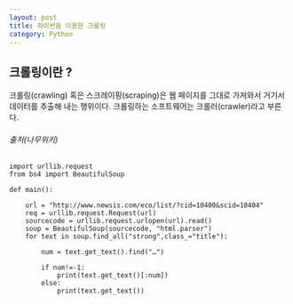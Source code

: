 ```yaml
---
layout: post
title: 파이썬을 이용한 크롤링
category: Python
---
```

## 크롤링이란 ?

크롤링(crawling) 혹은 스크레이핑(scraping)은 웹 페이지를 그대로 가져와서 거기서 데이터를 추출해 내는 행위이다. 크롤링하는 소프트웨어는 크롤러(crawler)라고 부른다.

###### 출처(나무위키)

```
import urllib.request
from bs4 import BeautifulSoup

def main():

    url = "http://www.newsis.com/eco/list/?cid=10400&scid=10404"
    req = urllib.request.Request(url)
    sourcecode = urllib.request.urlopen(url).read()
    soup = BeautifulSoup(sourcecode, "html.parser")
    for text in soup.find_all("strong",class_="title"):

        num = text.get_text().find("…")

        if num!=-1:
            print(text.get_text()[:num])
        else:
            print(text.get_text())
```


